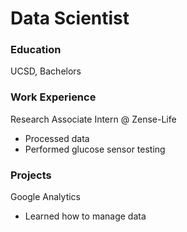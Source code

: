 # Data Scientist

### Education
UCSD, Bachelors

### Work Experience
Research Associate Intern @ Zense-Life
* Processed data
* Performed glucose sensor testing

### Projects
Google Analytics
* Learned how to manage data
